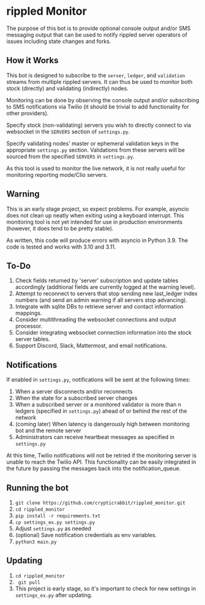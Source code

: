 # rippled Monitor
The purpose of this bot is to provide optional console output and/or SMS messaging output that can be used to notify rippled server operators of issues including state changes and forks.

## How it Works
This bot is designed to subscribe to the `server`, `ledger`, and `validation` streams from multiple rippled servers. It can thus be used to monitor both stock (directly) and validating (indirectly) nodes.

Monitoring can be done by observing the console output and/or subscribing to SMS notifications via Twilio (it should be trivial to add functionality for other providers).

Specify stock (non-validating) servers you wish to directly connect to via websocket in the `SERVERS` section of `settings.py`.

Specify validating nodes' master or ephemeral validation keys in the appropriate `settings.py` section. Validations from these servers will be sourced from the specified `SERVERS` in `settings.py`.

As this tool is used to monitor the live network, it is not really useful for monitoring reporting mode/Clio servers.

## Warning
This is an early stage project, so expect problems. For example, asyncio does not clean up neatly when exiting using a keyboard interrupt.
This monitoring tool is not yet intended for use in production environments (however, it does tend to be pretty stable).

As written, this code will produce errors with asyncio in Python 3.9. The code is tested and works with 3.10 and 3.11.

## To-Do
1. Check fields returned by 'server' subscription and update tables accordingly (additional fields are currently logged at the warning level).
2. Attempt to reconnect to servers that stop sending new last_ledger index numbers (and send an admin warning if all servers stop advancing).
3. Integrate with sqlite DBs to retrieve server and contact information mappings.
4. Consider multithreading the websocket connections and output processor.
5. Consider integrating websocket connection information into the stock server tables.
6. Support Discord, Slack, Mattermost, and email notifications.

## Notifications
If enabled in `settings.py`, notifications will be sent at the following times:
1. When a server disconnects and/or reconnects
2. When the state for a subscribed server changes
3. When a subscribed server or a monitored validator is more than n ledgers (specified in `settings.py`) ahead of or behind the rest of the network
4. (coming later) When latency is dangerously high between monitoring bot and the remote server
5. Administrators can receive heartbeat messages as specified in `settings.py`

At this time, Twilio notifications will not be retried if the monitoring server is unable to reach the Twilio API. This functionality can be easily integrated in the future by passing the messages back into the notification_queue.

## Running the bot
1. `git clone https://github.com/crypticrabbit/rippled_monitor.git`
2. `cd rippled_monitor`
3. `pip install -r requirements.txt`
4. `cp settings_ex.py settings.py`
5. Adjust `settings.py` as needed
6. (optional) Save notification credentials as env variables.
7. `python3 main.py`

## Updating
1. `cd rippled_monitor`
2. ` git pull`
3. This project is early stage, so it's important to check for new settings in `settings_ex.py` after updating.
